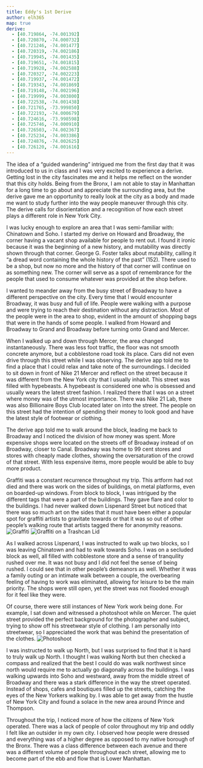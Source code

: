 ```yaml
---
title: Eddy's 1st Derive
author: elh365
map: true
derive:
  - [40.719864, -74.001392]
  - [40.720870, -74.000732]
  - [40.721246, -74.001477]
  - [40.720319, -74.002186]
  - [40.719945, -74.001435]
  - [40.719651, -74.001815]
  - [40.719928, -74.002588]
  - [40.720327, -74.002223]
  - [40.719937, -74.001472]
  - [40.719343, -74.001869]
  - [40.719148, -74.002196]
  - [40.719999, -74.003800]
  - [40.722538, -74.001438]
  - [40.721765, -73.999850]
  - [40.722193, -74.000679]
  - [40.724616, -73.998598]
  - [40.725746, -74.000910]
  - [40.726503, -74.002367]
  - [40.725234, -74.003386]
  - [40.724876, -74.002625]
  - [40.726120, -74.001616]
---
```

The idea of a “guided wandering” intrigued me from the first day that it was introduced to us in class and I was very excited to experience a derive. Getting lost in the city fascinates me and it helps me reflect on the wonder that this city holds. Being from the Bronx, I am not able to stay in Manhattan for a long time to go about and appreciate the surrounding area, but the derive gave me an opportunity to really look at the city as a body and made me want to study further into the way people maneuver through this city. The derive calls for disorientation and a recognition of how each street plays a different role in New York City.

I was lucky enough to explore an area that I was semi-familiar with: Chinatown and Soho. I started my derive on Howard and Broadway, the corner having a vacant shop available for people to rent out. I found it ironic because it was the beginning of a new history, and mutability was directly shown through that corner. George G. Foster talks about mutability, calling it “a dread word containing the whole history of the past” (152). There used to be a shop, but now no more and the history of that corner will continue on as something new. The corner will serve as a spot of remembrance for the people that used to consume whatever was provided at the shop before.

I wanted to meander away from the busy street of Broadway to have a different perspective on the city. Every time that I would encounter Broadway, it was busy and full of life. People were walking with a purpose and were trying to reach their destination without any distraction. Most of the people were in the area to shop, evident in the amount of shopping bags that were in the hands of some people. I walked from Howard and Broadway to Grand and Broadway before turning onto Grand and Mercer.

When I walked up and down through Mercer, the area changed instantaneously. There was less foot traffic, the floor was not smooth concrete anymore, but a cobblestone road took its place. Cars did not even drive through this street while I was observing. The derive app told me to find a place that I could relax and take note of the surroundings. I decided to sit down in front of Nike 21 Mercer and reflect on the street because it was different from the New York city that I usually inhabit. This street was filled with hypebeasts. A hypebeast is considered one who is obsessed and usually wears the latest street fashion. I realized there that I was on a street where money was of the utmost importance. There was Nike 21 Lab, there was also Billionaire Boys Club located later on into the street. The people on this street had the intention of spending their money to look good and have the latest style of footwear or clothing.

The derive app told me to walk around the block, leading me back to Broadway and I noticed the division of how money was spent. More expensive shops were located on the streets off of Broadway instead of on Broadway, closer to Canal. Broadway was home to 99 cent stores and stores with cheaply made clothes, showing the oversaturation of the crowd of that street. With less expensive items, more people would be able to buy more product.

Graffiti was a constant recurrence throughout my trip. This artform had not died and there was work on the sides of buildings, on metal platforms, even on boarded-up windows. From block to block, I was intrigued by the different tags that were a part of the buildings. They gave flare and color to the buildings. I had never walked down Lispenard Street but noticed that there was so much art on the sides that it must have been either a popular spot for graffiti artists to gravitate towards or that it was so out of other people’s walking route that artists tagged there for anonymity reasons.
![Graffiti](https://i.imgur.com/eGFiUHF.jpg)
![Graffiti on a Trashcan Lid](https://i.imgur.com/xfw8UyC.jpg)

As I walked across Lispenard, I was instructed to walk up two blocks, so I was leaving Chinatown and had to walk towards Soho. I was on a secluded block as well, all filled with cobblestone store and a sense of tranquility rushed over me. It was not busy and I did not feel the sense of being rushed. I could see that in other people’s demeanors as well. Whether it was a family outing or an intimate walk between a couple, the overbearing feeling of having to work was eliminated, allowing for leisure to be the main priority. The shops were still open, yet the street was not flooded enough for it feel like they were.

Of course, there were still instances of New York work being done. For example, I sat down and witnessed a photoshoot while on Mercer. The quiet street provided the perfect background for the photographer and subject, trying to show off his streetwear style of clothing. I am personally into streetwear, so I appreciated the work that was behind the presentation of the clothes.
![Photoshoot](https://i.imgur.com/TAQ6Vm5.jpg)

I was instructed to walk up North, but I was surprised to find that it is hard to truly walk up North. I thought I was walking North but then checked a compass and realized that the best I could do was walk northwest since north would require me to actually go diagonally across the buildings. I was walking upwards into Soho and westward, away from the middle street of Broadway and there was a stark difference in the way the street operated. Instead of shops, cafes and boutiques filled up the streets, catching the eyes of the New Yorkers walking by. I was able to get away from the hustle of New York City and found a solace in the new area around Prince and Thompson.

Throughout the trip, I noticed more of how the citizens of New York operated. There was a lack of people of color throughout my trip and oddly I felt like an outsider in my own city. I observed how people were dressed and everything was of a higher degree as opposed to my native borough of the Bronx. There was a class difference between each avenue and there was a different volume of people throughout each street, allowing me to become part of the ebb and flow that is Lower Manhattan.
